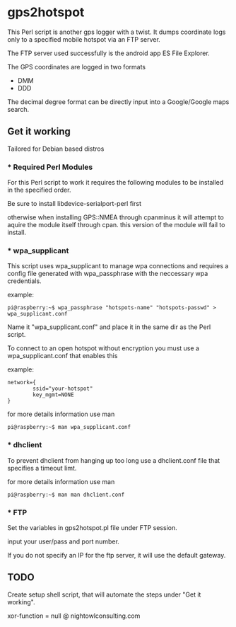 # gps2hotspot 

This Perl script is another gps logger with a twist.
It dumps coordinate logs only to a specified mobile hotspot 
via an FTP server.

The FTP server used successfully is the android app 
ES File Explorer.

The GPS coordinates are logged in two formats
* DMM
* DDD

The decimal degree format can be directly input into
a Google/Google maps search.

## Get it working

Tailored for Debian based distros

### * Required Perl Modules

For this Perl script to work it requires
the following modules to be installed in the 
specified order.

Be sure to install libdevice-serialport-perl first

otherwise when installing GPS::NMEA through
cpanminus it will attempt to aquire the module itself
through cpan. this version of the module will 
fail to install.

### * wpa_supplicant
This script uses wpa_supplicant to manage wpa connections and 
requires a config file generated with wpa_passphrase with the
neccessary wpa credentials.

example:
```
pi@raspberry:~$ wpa_passphrase "hotspots-name" "hotspots-passwd" > wpa_supplicant.conf
```

Name it "wpa_supplicant.conf" and place it in the same dir
as the Perl script.

To connect to an open hotspot without encryption you must 
use a wpa_supplicant.conf that enables this

example:
```
network={
        ssid="your-hotspot"
        key_mgmt=NONE
}
```
for more details information use man
```
pi@raspberry:~$ man wpa_supplicant.conf
```

### * dhclient
To prevent dhclient from hanging up too long use a dhclient.conf
file that specifies a timeout limt.

for more details information use man
```
pi@raspberry:~$ man man dhclient.conf
```

### * FTP

Set the variables in gps2hotspot.pl file
under FTP session.

input your user/pass and port number.

If you do not specify an IP for the ftp 
server, it will use the default gateway.


## TODO 

Create setup shell script, that will automate
the steps under "Get it working".



xor-function = null
@ nightowlconsulting.com
